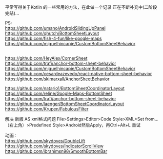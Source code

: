 平常写得关于Kotlin 的一些常用的方法，在此做一个记录 正在不断补充中(二阶段完结)...

PS:<br>
https://github.com/umano/AndroidSlidingUpPanel <br>
https://github.com/qhutch/BottomSheetLayout <br>
https://github.com/fish-4-fun/like-google-maps <br>
https://github.com/miguelhincapie/CustomBottomSheetBehavior<br><br>

https://github.com/HeyAlex/CornerSheet<br>
https://github.com/trafi/anchor-bottom-sheet-behavior <br>
https://github.com/miguelhincapie/CustomBottomSheetBehavior <br>
https://github.com/cesardeazevedo/react-native-bottom-sheet-behavior <br>
https://github.com/skimarxall/AnchorSheetBehavior <br>

https://github.com/natario1/BottomSheetCoordinatorLayout <br>
https://github.com/reline/Google-Maps-BottomSheet <br>
https://github.com/trafi/anchor-bottom-sheet-behavior <br>
https://github.com/laenger/BottomSheetCoordinatorLayout <br>
https://github.com/Krupen/FabulousFilter <br>

解决 新版 AS xml格式问题
File>Settings>Editor>Code Style>XML>Set from...（右上角）>Predefined Style>Android然后Apply，再Ctrl+Alt+L 重试 <br>

动画：<br>
https://github.com/skydoves/DoubleLift <br>
https://github.com/skydoves/IndicatorScrollView <br>
https://github.com/ibrahimsn98/SmoothBottomBar <br>



